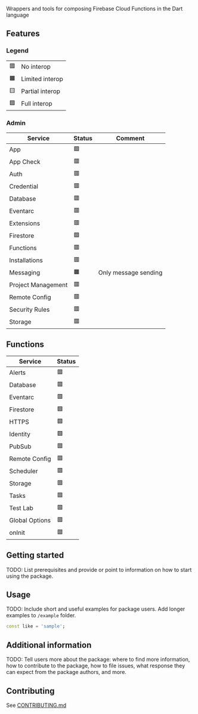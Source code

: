 Wrappers and tools for composing Firebase Cloud Functions in the Dart language

## Features

### Legend

|     |                 |
| --- | --------------- |
| 🟥  | No interop      |
| 🟧  | Limited interop |
| 🟨  | Partial interop |
| 🟩  | Full interop    |

### Admin

| Service            | Status | Comment              |
| ------------------ | ------ | -------------------- |
| App                | 🟩     |                      |
| App Check          | 🟥     |                      |
| Auth               | 🟥     |                      |
| Credential         | 🟥     |                      |
| Database           | 🟥     |                      |
| Eventarc           | 🟥     |                      |
| Extensions         | 🟥     |                      |
| Firestore          | 🟩     |                      |
| Functions          | 🟥     |                      |
| Installations      | 🟥     |                      |
| Messaging          | 🟧     | Only message sending |
| Project Management | 🟥     |                      |
| Remote Config      | 🟥     |                      |
| Security Rules     | 🟥     |                      |
| Storage            | 🟥     |                      |

## Functions

| Service        | Status |
| -------------- | ------ |
| Alerts         | 🟥     |
| Database       | 🟥     |
| Eventarc       | 🟥     |
| Firestore      | 🟩     |
| HTTPS          | 🟩     |
| Identity       | 🟩     |
| PubSub         | 🟥     |
| Remote Config  | 🟥     |
| Scheduler      | 🟥     |
| Storage        | 🟥     |
| Tasks          | 🟥     |
| Test Lab       | 🟥     |
| Global Options | 🟥     |
| onInit         | 🟥     |

## Getting started

TODO: List prerequisites and provide or point to information on how to
start using the package.

## Usage

TODO: Include short and useful examples for package users. Add longer examples
to `/example` folder.

```dart
const like = 'sample';
```

## Additional information

TODO: Tell users more about the package: where to find more information, how to
contribute to the package, how to file issues, what response they can expect
from the package authors, and more.

## Contributing

See [CONTRIBUTING.md](CONTRIBUTING.md)
